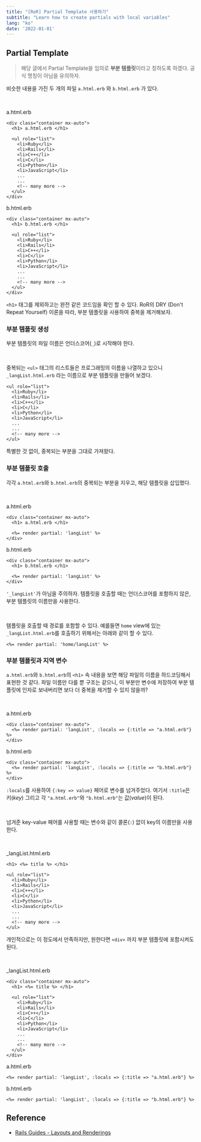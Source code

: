 ```yaml
---
title: "[RoR] Partial Template 사용하기"
subtitle: "Learn how to create partials with local variables"
lang: "ko"
date: '2022-01-01'
---
```



## Partial Template
> 해당 글에서 Partial Template을 임의로 **부분 템플릿**이라고 칭하도록 하겠다. 공식 명칭이 아님을 유의하자.

 비슷한 내용을 가진 두 개의 파일 `a.html.erb` 와 `b.html.erb` 가 있다.

<br>

a.html.erb
```erb
<div class="container mx-auto">
  <h1> a.html.erb </h1>

  <ul role="list">
    <li>Ruby</li>
    <li>Rails</li>
    <li>C++</li>
    <li>C</li> 
    <li>Python</li>
    <li>JavaScript</li>
    ... 
    ...
    <!-- many more -->
  </ul>
</div>
```

b.html.erb
```erb
<div class="container mx-auto">
  <h1> b.html.erb </h1>

  <ul role="list">
    <li>Ruby</li>
    <li>Rails</li>
    <li>C++</li>
    <li>C</li> 
    <li>Python</li>
    <li>JavaScript</li>
    ... 
    ...
    <!-- many more -->
  </ul>
</div>
```

`<h1>` 태그를 제외하고는 완전 같은 코드임을 확인 할 수 있다. RoR의 DRY (Don't Repeat Yourself) 이론을 따라, 부분 템플릿을 사용하여 중복을 제거해보자.

### 부분 템플릿 생성
부분 템플릿의 파일 이름은 언더스코어(`_`)로 시작해야 한다. 

<br>

중복되는 `<ul>` 태그의 리스트들은 프로그래밍의 이름을 나열하고 있으니 `_langList.html.erb` 라는 이름으로 부분 템플릿을 만들어 보겠다.

```erb
<ul role="list">
  <li>Ruby</li>
  <li>Rails</li>
  <li>C++</li>
  <li>C</li> 
  <li>Python</li>
  <li>JavaScript</li>
  ... 
  ...
  <!-- many more -->
</ul>
```

특별한 것 없이, 중복되는 부분을 그대로 가져왔다. 

### 부분 템플릿 호출

각각 `a.html.erb`와 `b.html.erb`의 중복되는 부분을 지우고, 해당 템플릿을 삽입했다.

<br>

a.html.erb
```erb
<div class="container mx-auto">
  <h1> a.html.erb </h1>
  
  <%= render partial: 'langList' %>
</div>
```

b.html.erb
```erb
<div class="container mx-auto">
  <h1> b.html.erb </h1>

  <%= render partial: 'langList' %>
</div>
```

`'_langList'`가 아님을 주의하자. 템플릿을 호출할 때는 언더스코어를 포함하지 않은, 부분 템플릿의 이름만을 사용한다. 

<br>

템플릿을 호출할 때 경로를 포함할 수 있다. 예를들면 `home` view에 있는 `_langList.html.erb`를 호출하기 위해서는 아래와 같이 할 수 있다.
```erb
<%= render partial: 'home/langList' %>
```

### 부분 템플릿과 지역 변수
`a.html.erb`와 `b.html.erb`의 `<h1>` 속 내용을 보면 해당 파일의 이름을 하드코딩해서 표현한 것 같다. 파일 이름만 다를 뿐 구조는 같으니, 이 부분만 변수에 저장하여 부분 템플릿에 인자로 보내버리면 보다 더 중복을 제거할 수 있지 않을까?

<br>

a.html.erb
```erb
<div class="container mx-auto">
  <%= render partial: 'langList', :locals => {:title => "a.html.erb"} %>
</div>
```

b.html.erb
```erb
<div class="container mx-auto">
  <%= render partial: 'langList', :locals => {:title => "b.html.erb"} %>
</div>
```

`:locals`를 사용하여 `{:key => value}` 페어로 변수를 넘겨주었다. 여기서 `:title`은 키(*key*) 그리고 각 `"a.html.erb"`와 `"b.html.erb"`는 값(*value*)이 된다.

<br>

넘겨준 key-value 페어를 사용할 때는 변수와 같이 콜론(`:`) 없이 key의 이름만을 사용한다.  

<br>

_langList.html.erb
```erb
<h1> <%= title %> </h1>

<ul role="list">
  <li>Ruby</li>
  <li>Rails</li>
  <li>C++</li>
  <li>C</li> 
  <li>Python</li>
  <li>JavaScript</li>
  ... 
  ...
  <!-- many more -->
</ul>
```

개인적으로는 이 정도에서 만족하지만, 원한다면 `<div>` 까지 부분 템플릿에 포함시켜도 된다.

<br>

_langList.html.erb
```erb
<div class="container mx-auto">
  <h1> <%= title %> </h1>

  <ul role="list">
    <li>Ruby</li>
    <li>Rails</li>
    <li>C++</li>
    <li>C</li> 
    <li>Python</li>
    <li>JavaScript</li>
    ... 
    ...
    <!-- many more -->
  </ul>
</div>
```

a.html.erb
```erb
<%= render partial: 'langList', :locals => {:title => "a.html.erb"} %>
```

b.html.erb
```erb
<%= render partial: 'langList', :locals => {:title => "b.html.erb"} %>
```

## Reference
- [Rails Guides - Layouts and Renderings](https://guides.rubyonrails.org/layouts_and_rendering.html)